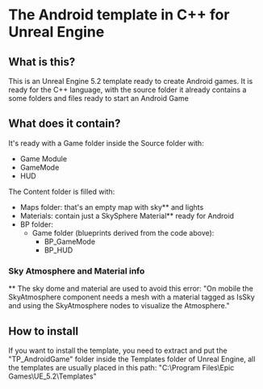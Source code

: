 # The Android template in C++ for Unreal Engine

## What is this?

This is an Unreal Engine 5.2 template ready to create Android games.
It is ready for the C++ language, with the source folder it already contains a some folders and files ready to start an Android Game

## What does it contain?
It's ready with a Game folder inside the Source folder with:
- Game Module
- GameMode
- HUD

The Content folder is filled with:
- Maps folder: that's an empty map with sky** and lights
- Materials: contain just a SkySphere Material** ready for Android
- BP folder:
  - Game folder (blueprints derived from the code above):
    - BP_GameMode
    - BP_HUD 

### Sky Atmosphere and Material info
** The sky dome and material are used to avoid this error:
"On mobile the SkyAtmosphere component needs a mesh with a material tagged as IsSky and using the SkyAtmosphere nodes to visualize the Atmosphere."

## How to install
If you want to install the template, you need to extract and put the "TP_AndroidGame" folder inside the Templates folder of Unreal Engine,
all the templates are usually placed in this path: "C:\Program Files\Epic Games\UE_5.2\Templates"
